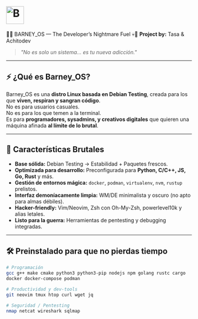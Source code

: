 # <img width="48" src="https://media.discordapp.net/attachments/1068711680718151803/1403146905474826360/raw.png?ex=68967de3&is=68952c63&hm=5774bd7c8c4979f6f655ff7c4cea23ed7b51e77b949addf3b29e3fd703fa9dac&=&format=webp&quality=lossless&width=875&height=875" alt="Barney_OS logo">   


 🐧💀 BARNEY_OS — The Developer’s Nightmare Fuel 💀🐧
**Project by:** Tasa & Achitodev  
> _"No es solo un sistema… es tu nueva adicción."_  

---

## ⚡ ¿Qué es Barney_OS?
Barney_OS es una **distro Linux basada en Debian Testing**, creada para los que **viven, respiran y sangran código**.  
No es para usuarios casuales.  
No es para los que temen a la terminal.  
Es para **programadores, sysadmins, y creativos digitales** que quieren una máquina afinada **al límite de lo brutal**.

---

## 🚀 Características Brutales
- **Base sólida:** Debian Testing → Estabilidad + Paquetes frescos.  
- **Optimizada para desarrollo:** Preconfigurada para **Python, C/C++, JS, Go, Rust** y más.  
- **Gestión de entornos mágica:** `docker`, `podman`, `virtualenv`, `nvm`, `rustup` prelistos.  
- **Interfaz demoníacamente limpia:** WM/DE minimalista y oscuro (no apto para almas débiles).  
- **Hacker-friendly:** Vim/Neovim, Zsh con Oh-My-Zsh, powerlevel10k y alias letales.  
- **Listo para la guerra:** Herramientas de pentesting y debugging integradas.  

---

## 🛠️ Preinstalado para que no pierdas tiempo
```bash
# Programación
gcc g++ make cmake python3 python3-pip nodejs npm golang rustc cargo
docker docker-compose podman

# Productividad y dev-tools
git neovim tmux htop curl wget jq

# Seguridad / Pentesting
nmap netcat wireshark sqlmap
